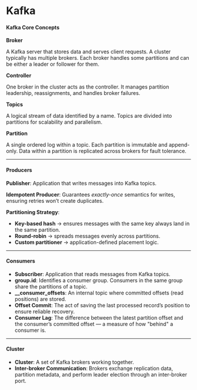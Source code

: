 # Kafka

#### **Kafka Core Concepts**

**Broker**

A Kafka server that stores data and serves client requests. A cluster typically has multiple brokers. Each broker handles some partitions and can be either a leader or follower for them.

**Controller**

One broker in the cluster acts as the controller. It manages partition leadership, reassignments, and handles broker failures.

**Topics**

A logical stream of data identified by a name. Topics are divided into partitions for scalability and parallelism.

**Partition**

A single ordered log within a topic. Each partition is immutable and append-only. Data within a partition is replicated across brokers for fault tolerance.

***

#### **Producers**

**Publisher**: Application that writes messages into Kafka topics.

**Idempotent Producer**: Guarantees _exactly-once_ semantics for writes, ensuring retries won’t create duplicates.

**Partitioning Strategy**:

* **Key-based hash** → ensures messages with the same key always land in the same partition.
* **Round-robin** → spreads messages evenly across partitions.
* **Custom partitioner** → application-defined placement logic.

***

#### **Consumers**

* **Subscriber**: Application that reads messages from Kafka topics.
* **group.id**: Identifies a consumer group. Consumers in the same group share the partitions of a topic.
* **\_\_consumer\_offsets**: An internal topic where committed offsets (read positions) are stored.
* **Offset Commit**: The act of saving the last processed record’s position to ensure reliable recovery.
* **Consumer Lag**: The difference between the latest partition offset and the consumer’s committed offset — a measure of how "behind" a consumer is.

***

#### **Cluster**

* **Cluster**: A set of Kafka brokers working together.
* **Inter-broker Communication**: Brokers exchange replication data, partition metadata, and perform leader election through an inter-broker port.
